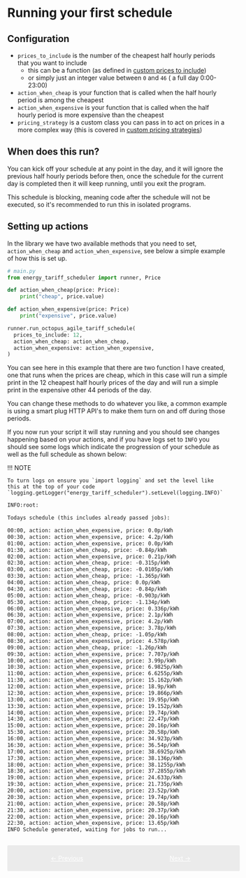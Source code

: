 # Running your first schedule

## Configuration

- `prices_to_include` is the number of the cheapest half hourly periods that you want to include
    * this can be a function (as defined in [custom prices to include](./custom-prices-to-include.md))
    * or simply just an integer value between `0` and `46` ( a full day 0:00-23:00)
- `action_when_cheap` is your function that is called when the half hourly period is among the cheapest
- `action_when_expensive` is your function that is called when the half hourly period is more expensive than the cheapest
- `pricing_strategy` is a custom class you can pass in to act on prices in a more complex way (this is covered in [custom pricing strategies](./custom-pricing-strategies.md))

## When does this run?

You can kick off your schedule at any point in the day, and it will ignore the previous half hourly periods before then, once the schedule for the current day is completed then it will keep running, until you exit the program.

This schedule is blocking, meaning code after the schedule will not be executed, so it's recommended to run this in isolated programs.

## Setting up actions

In the library we have two available methods that you need to set, `action_when_cheap` and `action_when_expensive`, see below a simple example of how this is set up.

```python
# main.py
from energy_tariff_scheduler import runner, Price

def action_when_cheap(price: Price):
    print("cheap", price.value)

def action_when_expensive(price: Price)
    print("expensive", price.value)

runner.run_octopus_agile_tariff_schedule(
  prices_to_include: 12,
  action_when_cheap: action_when_cheap,
  action_when_expensive: action_when_expensive,
)
```

You can see here in this example that there are two function I have created, one that runs when the prices are cheap, which in this case will run a simple print in the 12 cheapest half hourly prices of the day and will run a simple print in the expensive other 44 periods of the day.

You can change these methods to do whatever you like, a common example is using a smart plug HTTP API's to make them turn on and off during those periods.

If you now run your script it will stay running and you should see changes happening based on your actions, and if you have logs set to `INFO` you should see some logs which indicate the progression of your schedule as well as the full schedule as shown below:

!!! NOTE

    To turn logs on ensure you `import logging` and set the level like this at the top of your code `logging.getLogger("energy_tariff_scheduler").setLevel(logging.INFO)`


```txt
INFO:root:

Todays schedule (this includes already passed jobs):

00:00, action: action_when_expensive, price: 0.0p/kWh
00:30, action: action_when_expensive, price: 4.2p/kWh
01:00, action: action_when_expensive, price: 0.0p/kWh
01:30, action: action_when_cheap, price: -0.84p/kWh
02:00, action: action_when_expensive, price: 0.21p/kWh
02:30, action: action_when_cheap, price: -0.315p/kWh
03:00, action: action_when_cheap, price: -0.0105p/kWh
03:30, action: action_when_cheap, price: -1.365p/kWh
04:00, action: action_when_cheap, price: 0.0p/kWh
04:30, action: action_when_cheap, price: -0.84p/kWh
05:00, action: action_when_cheap, price: -0.903p/kWh
05:30, action: action_when_cheap, price: -1.134p/kWh
06:00, action: action_when_expensive, price: 0.336p/kWh
06:30, action: action_when_expensive, price: 2.1p/kWh
07:00, action: action_when_expensive, price: 4.2p/kWh
07:30, action: action_when_expensive, price: 3.78p/kWh
08:00, action: action_when_cheap, price: -1.05p/kWh
08:30, action: action_when_expensive, price: 4.578p/kWh
09:00, action: action_when_cheap, price: -1.26p/kWh
09:30, action: action_when_expensive, price: 7.707p/kWh
10:00, action: action_when_expensive, price: 3.99p/kWh
10:30, action: action_when_expensive, price: 6.9825p/kWh
11:00, action: action_when_expensive, price: 6.6255p/kWh
11:30, action: action_when_expensive, price: 15.162p/kWh
12:00, action: action_when_expensive, price: 18.9p/kWh
12:30, action: action_when_expensive, price: 19.866p/kWh
13:00, action: action_when_expensive, price: 19.95p/kWh
13:30, action: action_when_expensive, price: 19.152p/kWh
14:00, action: action_when_expensive, price: 19.74p/kWh
14:30, action: action_when_expensive, price: 22.47p/kWh
15:00, action: action_when_expensive, price: 20.16p/kWh
15:30, action: action_when_expensive, price: 20.58p/kWh
16:00, action: action_when_expensive, price: 34.923p/kWh
16:30, action: action_when_expensive, price: 36.54p/kWh
17:00, action: action_when_expensive, price: 38.6925p/kWh
17:30, action: action_when_expensive, price: 38.136p/kWh
18:00, action: action_when_expensive, price: 38.1255p/kWh
18:30, action: action_when_expensive, price: 37.2855p/kWh
19:00, action: action_when_expensive, price: 24.633p/kWh
19:30, action: action_when_expensive, price: 21.735p/kWh
20:00, action: action_when_expensive, price: 23.52p/kWh
20:30, action: action_when_expensive, price: 19.74p/kWh
21:00, action: action_when_expensive, price: 20.58p/kWh
21:30, action: action_when_expensive, price: 20.37p/kWh
22:00, action: action_when_expensive, price: 20.16p/kWh
22:30, action: action_when_expensive, price: 13.65p/kWh
INFO Schedule generated, waiting for jobs to run... 
```

<div style="display: flex; width: 100%; background: #ebebeb; padding: 1em; gap: 1em; border-radius: 0.2em; margin-top: 2em;">
    <a href="../installation" style="flex: 6; text-align: center; color: white; background: var(--md-typeset-a-color); padding: 0.5em 0em;">&larr; Previous</a>
    <a href="../custom-prices-to-include" style="flex: 6; text-align: center; color: white; background: var(--md-typeset-a-color); padding: 0.5em 0em;">Next &rarr;</a>
</div>
